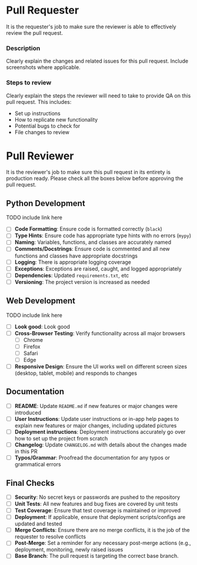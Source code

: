 # Pull Requester

It is the requester's job to make sure the reviewer is able to effectively review the pull request.

### Description

Clearly explain the changes and related issues for this pull request. Include screenshots where applicable.

### Steps to review

Clearly explain the steps the reviewer will need to take to provide QA on this pull request. This includes:

 - Set up instructions
 - How to replicate new functionality
 - Potential bugs to check for
 - File changes to review


# Pull Reviewer

It is the reviewer's job to make sure this pull request in its entirety is production ready. Please check all the boxes below before approving the pull request.

## Python Development

TODO include link here

- [ ] **Code Formatting**: Ensure code is formatted correctly (`black`)
- [ ] **Type Hints**: Ensure code has appropriate type hints with no errors (`mypy`)
- [ ] **Naming**: Variables, functions, and classes are accurately named
- [ ] **Comments/Docstrings**: Ensure code is commented and all new functions and classes have appropriate docstrings
- [ ] **Logging**: There is appropriate logging coverage
- [ ] **Exceptions**: Exceptions are raised, caught, and logged appropriately
- [ ] **Dependencies**: Updated `requirements.txt`, etc
- [ ] **Versioning**: The project version is increased as needed

## Web Development

TODO include link here

- [ ] **Look good**: Look good
- [ ] **Cross-Browser Testing**: Verify functionality across all major browsers
  - [ ] Chrome
  - [ ] Firefox
  - [ ] Safari
  - [ ] Edge
- [ ] **Responsive Design**: Ensure the UI works well on different screen sizes (desktop, tablet, mobile) and responds to changes

## Documentation
- [ ] **README**: Update `README.md` if new features or major changes were introduced
- [ ] **User Instructions**: Update user instructions or in-app help pages to explain new features or major changes, including updated pictures
- [ ] **Deployment instructions**: Deployment instructions accurately go over how to set up the project from scratch
- [ ] **Changelog**: Update `CHANGELOG.md` with details about the changes made in this PR
- [ ] **Typos/Grammar**: Proofread the documentation for any typos or grammatical errors

## Final Checks
- [ ] **Security**: No secret keys or passwords are pushed to the repository
- [ ] **Unit Tests**: All new features and bug fixes are covered by unit tests
- [ ] **Test Coverage**: Ensure that test coverage is maintained or improved
- [ ] **Deployment**: If applicable, ensure that deployment scripts/configs are updated and tested
- [ ] **Merge Conflicts**: Ensure there are no merge conflicts, it is the job of the requester to resolve conflicts
- [ ] **Post-Merge**: Set a reminder for any necessary post-merge actions (e.g., deployment, monitoring, newly raised issues
- [ ] **Base Branch**: The pull request is targeting the correct base branch.
